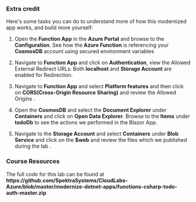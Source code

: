 ### Extra credit

Here's some tasks you can do to understand more of how this modernized app works, and build more yourself:

1. Open the **Function App** in the **Azure Portal** and browse to the **Configuration**. See how the **Azure Function** is referencing your **CosmosDB** account using secured environment variables

2. Navigate to **Function App** and click on **Authentication**, view the  Allowed External Redirect URLs.
Both **localhost** and **Storage Account** are enabled for Redirection.

3. Navigate to **Function App** and select **Platform features** and then click on **CORS(Cross-Origin Resource Sharing)** and review the Allowed Origins .

4. Open the **CosmosDB** and select the **Document Explorer** under **Containers** and click on **Open Data Explorer**.
Browse to the **Items** under **todoDb** to see the actions we performed in the Blazor App.

5. Navigate to the **Storage Account** and select **Containers** under **Blob Service** and click on the **$web** and review the files which we published during the lab .

### Course Resources

The full code for this lab can be found at **https://<span></span>github.com/SpektraSystems/CloudLabs-Azure/blob/master/modernize-dotnet-apps/functions-csharp-todo-auth-master.zip**
